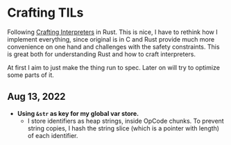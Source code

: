 # Crafting TILs
Following [Crafting Interpreters](https://craftinginterpreters.com/) in Rust. This is nice, I have to rethink how I implement everything, since original is in C and Rust provide much more convenience on one hand and challenges with the safety constraints. This is great both for understanding Rust and how to craft interpreters.

At first I aim to just make the thing run to spec. Later on will try to optimize some parts of it.

## Aug 13, 2022

* **Using `&str` as key for my global var store.**
	* I store identifiers as heap strings, inside OpCode chunks. To prevent string copies, I hash the string slice (which is a pointer with length) of each identifier.